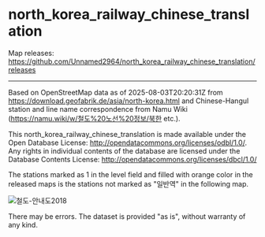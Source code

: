 # north_korea_railway_chinese_translation

Map releases: https://github.com/Unnamed2964/north_korea_railway_chinese_translation/releases

---

Based on OpenStreetMap data as of 2025-08-03T20:20:31Z from https://download.geofabrik.de/asia/north-korea.html and Chinese-Hangul station and line name correspondence from Namu Wiki (https://namu.wiki/w/철도%20노선%20정보/북한 etc.).

This north_korea_railway_chinese_translation is made available under the Open Database License: http://opendatacommons.org/licenses/odbl/1.0/. Any rights in individual contents of the database are licensed under the Database Contents License: http://opendatacommons.org/licenses/dbcl/1.0/

The stations marked as 1 in the level field and filled with orange color in the released maps is the stations not marked as "일반역" in the following map.

![철도-안내도2018](https://github.com/user-attachments/assets/22bfccb0-2197-4d0d-8c18-39ff80e086ab)

There may be errors. The dataset is provided "as is", without warranty of any kind.
